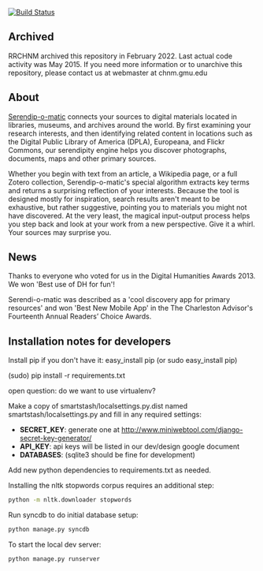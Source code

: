 [![Build Status](https://travis-ci.org/chnm/serendipomatic.png)](https://travis-ci.org/chnm/serendipomatic)

Archived
----
RRCHNM archived this repository in February 2022. Last actual code activity was May 2015. If you need more information or to unarchive this repository, please contact us at webmaster at chnm.gmu.edu

About
-----
[Serendip-o-matic](http://serendipomatic.org/) connects your sources to digital materials
located in libraries, museums, and archives around the world. By first examining your
research interests, and then identifying related content in locations such as the Digital
Public Library of America (DPLA), Europeana, and Flickr Commons, our serendipity engine
helps you discover photographs, documents, maps and other primary sources.

Whether you begin with text from an article, a Wikipedia page, or a full Zotero
collection, Serendip-o-matic's special algorithm extracts key terms and returns a
surprising reflection of your interests. Because the tool is designed mostly for
inspiration, search results aren't meant to be exhaustive, but rather suggestive,
pointing you to materials you might not have discovered. At the very least, the magical
input-output process helps you step back and look at your work from a new perspective.
Give it a whirl. Your sources may surprise you.

News
----
Thanks to everyone who voted for us in the Digital Humanities Awards 2013. We won 'Best use of DH for fun'!

Serendi-o-matic was described as a 'cool discovery app for primary resources' and won 'Best New Mobile App' in the The Charleston Advisor's Fourteenth Annual Readers’ Choice Awards.

Installation notes for developers
---------------------------------

Install pip if you don't have it:
easy_install pip (or sudo easy_install pip)

(sudo) pip install -r requirements.txt

open question: do we want to use virtualenv?

Make a copy of smartstash/localsettings.py.dist named smartstash/localsettings.py
and fill in any required settings:
- **SECRET_KEY**: generate one at http://www.miniwebtool.com/django-secret-key-generator/
- **API_KEY**: api keys will be listed in our dev/design google document
- **DATABASES**: (sqlite3 should be fine for development)


Add new python dependencies to requirements.txt as needed.

Installing the nltk stopwords corpus requires an additional step:

```bash
python -m nltk.downloader stopwords
```

Run syncdb to do initial database setup:

```bash
python manage.py syncdb
```

To start the local dev server:

```bash
python manage.py runserver
```

